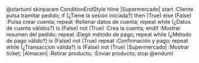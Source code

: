 @startuml
skinparam ConditionEndStyle hline
|Supermercado|
start
:Cliente pulsa tramitar pedido;
if (¿Tiene la sesión iniciada?) then (True) 
  else (False)
  :Pulsa crear cuenta;
  repeat :Rellenar datos de cuenta;
  repeat while (¿Datos de cuenta válidos?) is (False) not (True)
  :Crea la cuenta;
  endif
  :Mostrar resumen del pedido;
  repeat :Elegir método de pago;
  repeat while (¿Método de pago válido?) is (False) not (True)
  repeat :Confirmación y pago;
  repeat while (¿Transaccion válida?) is (False) not (True)
  |Supermercado|
  :Mostrar ticket;
  |Almacen|
  :Retirar producto;
  :Enviar producto;
stop
@enduml